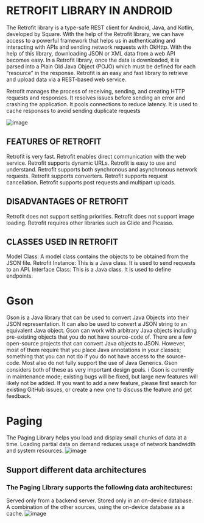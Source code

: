 # RETROFIT LIBRARY IN ANDROID
The Retrofit library is a type-safe REST client for Android, Java, and Kotlin, developed by Square. With the help of the Retrofit library, we can have access to a powerful framework that helps us in authenticating and interacting with APIs and sending network requests with OkHttp. With the help of this library, downloading JSON or XML data from a web API becomes easy. In a Retrofit library, once the data is downloaded, it is parsed into a Plain Old Java Object (POJO) which must be defined for each “resource” in the response. Retrofit is an easy and fast library to retrieve and upload data via a REST-based web service.

Retrofit manages the process of receiving, sending, and creating HTTP requests and responses. It resolves issues before sending an error and crashing the application. It pools connections to reduce latency. It is used to cache responses to avoid sending duplicate requests

![image](https://github.com/oybekjon94/RetrofitGsonPaging/assets/91370134/fa066a10-8389-4a0d-9482-45414c6309e2)

## FEATURES OF RETROFIT
Retrofit is very fast.
Retrofit enables direct communication with the web service.
Retrofit supports dynamic URLs.
Retrofit is easy to use and understand.
Retrofit supports both synchronous and asynchronous network requests.
Retrofit supports converters.
Retrofit supports request cancellation.
Retrofit supports post requests and multipart uploads.

## DISADVANTAGES OF RETROFIT
Retrofit does not support setting priorities.
Retrofit does not support image loading.
Retrofit requires other libraries such as Glide and Picasso.

## CLASSES USED IN RETROFIT
Model Class: A model class contains the objects to be obtained from the JSON file.
Retrofit Instance: This is a Java class. It is used to send requests to an API.
Interface Class: This is a Java class. It is used to define endpoints.

# Gson
Gson is a Java library that can be used to convert Java Objects into their JSON representation. It can also be used to convert a JSON string to an equivalent Java object. Gson can work with arbitrary Java objects including pre-existing objects that you do not have source-code of.
There are a few open-source projects that can convert Java objects to JSON. However, most of them require that you place Java annotations in your classes; something that you can not do if you do not have access to the source-code. Most also do not fully support the use of Java Generics. Gson considers both of these as very important design goals.
ℹ️ Gson is currently in maintenance mode; existing bugs will be fixed, but large new features will likely not be added. If you want to add a new feature, please first search for existing GitHub issues, or create a new one to discuss the feature and get feedback.

# Paging 
The Paging Library helps you load and display small chunks of data at a time. Loading partial data on demand reduces usage of network bandwidth and system resources.
![image](https://github.com/oybekjon94/RetrofitGsonPaging/assets/91370134/84ff2bfe-5108-4b80-897b-cf6f7c79acc9)
## Support different data architectures
### The Paging Library supports the following data architectures:
Served only from a backend server.
Stored only in an on-device database.
A combination of the other sources, using the on-device database as a cache.
![image](https://github.com/oybekjon94/RetrofitGsonPaging/assets/91370134/fcfa1ffb-62eb-4177-a0e7-b9b143d316e2)

